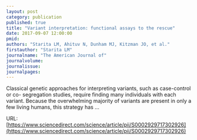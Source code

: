 ```yaml
---
layout: post
category: publication
published: true
title: "Variant interpretation: functional assays to the rescue"
date: 2017-09-07 12:00:00
pmid: 
authors: "Starita LM, Ahituv N, Dunham MJ, Kitzman JO, et al."
firstauthor: "Starita LM"
journalname: "The American Journal of"
journalvolume: 
journalissue: 
journalpages: 
---
```


Classical genetic approaches for interpreting variants, such as case-control or co- segregation studies, require finding many individuals with each variant. Because the overwhelming majority of variants are present in only a few living humans, this strategy has …

URL: [https://www.sciencedirect.com/science/article/pii/S0002929717302926](https://www.sciencedirect.com/science/article/pii/S0002929717302926)

